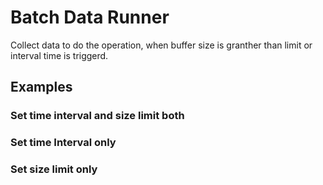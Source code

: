 # Batch Data Runner

Collect data to do the operation, when buffer size is granther than limit or interval time is triggerd.

## Examples

### Set time interval and size limit both

### Set time Interval only

### Set size limit only